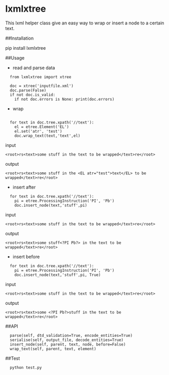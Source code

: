 # lxmlxtree

This lxml helper class give an easy way to wrap or insert a node to a certain text.


##Installation

pip install lxmlxtree

##Usage

- read and parse data

```
  from lxmlxtree import xtree

  doc = xtree('inputfile.xml')
  doc.parse(False)
  if not doc.is_valid:
    if not doc.errors is None: print(doc.errors)
```
- wrap

```

  for text in doc.tree.xpath('//text'):
    el = etree.Element('EL')
    el.set('atr', 'test')
    doc.wrap_text(text,'text',el)
```

input
```
<root>rs<text>some stuff in the text to be wrapped</text>re</root>
```
output
```
<root>rs<text>some stuff in the <EL atr="test">text</EL> to be wrapped</text>re</root>
```

- insert after

```
  for text in doc.tree.xpath('//text'):
    pi = etree.ProcessingInstruction('PI', 'Pb')
    doc.insert_node(text,'stuff',pi)
```
input
```
<root>rs<text>some stuff in the text to be wrapped</text>re</root>
```
output
```
<root>rs<text>some stuff<?PI Pb?> in the text to be wrapped</text>re</root>
```
- insert before

```
  for text in doc.tree.xpath('//text'):
    pi = etree.ProcessingInstruction('PI', 'Pb')
    doc.insert_node(text,'stuff',pi, True)
```
input
```
<root>rs<text>some stuff in the text to be wrapped</text>re</root>
```
output
```
<root>rs<text>some <?PI Pb?>stuff in the text to be wrapped</text>re</root>
```
##API


```
  parse(self, dtd_validation=True, encode_entities=True)
  serialise(self, output_file, decode_entities=True)
  insert_node(self, parent, text, node, before=False)
  wrap_text(self, parent, text, element)
```
##Test
```
  python test.py
```